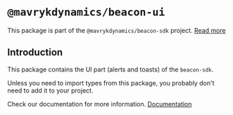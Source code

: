 # `@mavrykdynamics/beacon-ui`

This package is part of the `@mavrykdynamics/beacon-sdk` project. [Read more](https://github.com/airgap-it/beacon-sdk)

## Introduction

This package contains the UI part (alerts and toasts) of the `beacon-sdk`.

Unless you need to import types from this package, you probably don't need to add it to your project.

Check our documentation for more information. [Documentation](https://docs.walletbeacon.io)
